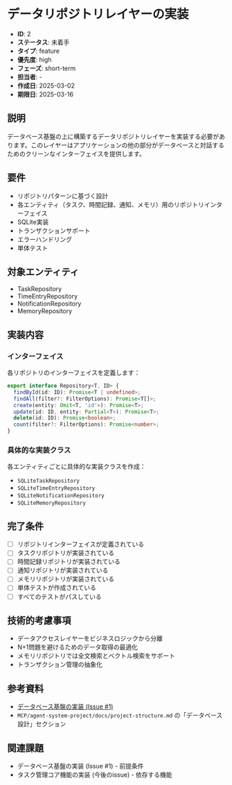 # データリポジトリレイヤーの実装

- **ID**: 2
- **ステータス**: 未着手
- **タイプ**: feature
- **優先度**: high
- **フェーズ**: short-term
- **担当者**: -
- **作成日**: 2025-03-02
- **期限日**: 2025-03-16

## 説明
データベース基盤の上に構築するデータリポジトリレイヤーを実装する必要があります。このレイヤーはアプリケーションの他の部分がデータベースと対話するためのクリーンなインターフェイスを提供します。

## 要件
- リポジトリパターンに基づく設計
- 各エンティティ（タスク、時間記録、通知、メモリ）用のリポジトリインターフェイス
- SQLite実装
- トランザクションサポート
- エラーハンドリング
- 単体テスト

## 対象エンティティ
- TaskRepository
- TimeEntryRepository
- NotificationRepository
- MemoryRepository

## 実装内容

### インターフェイス
各リポジトリのインターフェイスを定義します：
```typescript
export interface Repository<T, ID> {
  findById(id: ID): Promise<T | undefined>;
  findAll(filter?: FilterOptions): Promise<T[]>;
  create(entity: Omit<T, 'id'>): Promise<T>;
  update(id: ID, entity: Partial<T>): Promise<T>;
  delete(id: ID): Promise<boolean>;
  count(filter?: FilterOptions): Promise<number>;
}
```

### 具体的な実装クラス
各エンティティごとに具体的な実装クラスを作成：
- `SQLiteTaskRepository`
- `SQLiteTimeEntryRepository`
- `SQLiteNotificationRepository`
- `SQLiteMemoryRepository`

## 完了条件
- [ ] リポジトリインターフェイスが定義されている
- [ ] タスクリポジトリが実装されている
- [ ] 時間記録リポジトリが実装されている
- [ ] 通知リポジトリが実装されている
- [ ] メモリリポジトリが実装されている
- [ ] 単体テストが作成されている
- [ ] すべてのテストがパスしている

## 技術的考慮事項
- データアクセスレイヤーをビジネスロジックから分離
- N+1問題を避けるためのデータ取得の最適化
- メモリリポジトリでは全文検索とベクトル検索をサポート
- トランザクション管理の抽象化

## 参考資料
- [データベース基盤の実装 (Issue #1)](../closed/issue-1-database-implementation.md)
- `MCP/agent-system-project/docs/project-structure.md` の「データベース設計」セクション

## 関連課題
- データベース基盤の実装 (Issue #1) - 前提条件
- タスク管理コア機能の実装 (今後のissue) - 依存する機能
